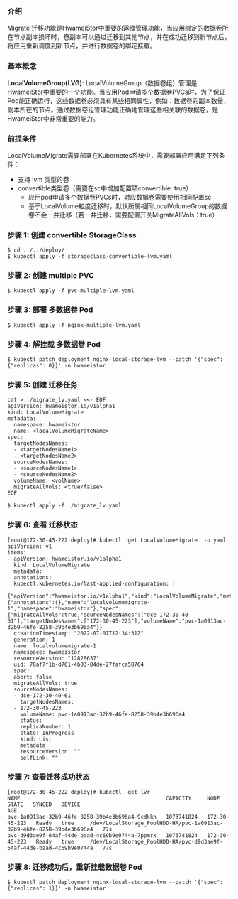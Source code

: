 ### 介绍
Migrate 迁移功能是HwameiStor中重要的运维管理功能，当应用绑定的数据卷所在节点副本损坏时，卷副本可以通过迁移到其他节点，并在成功迁移到新节点后，将应用重新调度到新节点，并进行数据卷的绑定挂载。

### 基本概念

**LocalVolumeGroup(LVG)**: LocalVolumeGroup（数据卷组）管理是HwameiStor中重要的一个功能。当应用Pod申请多个数据卷PVCs时，为了保证Pod能正确运行，这些数据卷必须具有某些相同属性，例如：数据卷的副本数量，副本所在的节点。通过数据卷组管理功能正确地管理这些相关联的数据卷，是HwameiStor中非常重要的能力。

### 前提条件

LocalVolumeMigrate需要部署在Kubernetes系统中，需要部署应用满足下列条件：

* 支持 lvm 类型的卷
* convertible类型卷（需要在sc中增加配置项convertible: true）
  * 应用pod申请多个数据卷PVCs时，对应数据卷需要使用相同配置sc
  * 基于LocalVolume粒度迁移时，默认所属相同LocalVolumeGroup的数据卷不会一并迁移（若一并迁移，需要配置开关MigrateAllVols：true）

### 步骤 1: 创建 convertible StorageClass

```console
$ cd ../../deploy/
$ kubectl apply -f storageclass-convertible-lvm.yaml
```

### 步骤 2: 创建 multiple PVC

```console
$ kubectl apply -f pvc-multiple-lvm.yaml
```

### 步骤 3: 部署 多数据卷 Pod

```console
$ kubectl apply -f nginx-multiple-lvm.yaml
```

### 步骤 4: 解挂载 多数据卷 Pod

```console
$ kubectl patch deployment nginx-local-storage-lvm --patch '{"spec": {"replicas": 0}}' -n hwameistor
```

### 步骤 5: 创建 迁移任务

```console
cat > ./migrate_lv.yaml <<- EOF
apiVersion: hwameistor.io/v1alpha1
kind: LocalVolumeMigrate
metadata:
  namespace: hwameistor
  name: <localVolumeMigrateName>
spec:
  targetNodesNames: 
  - <targetNodesName1>
  - <targetNodesName2>
  sourceNodesNames:
  - <sourceNodesName1>
  - <sourceNodesName2>
  volumeName: <volName>
  migrateAllVols: <true/false>
EOF
```

```console
$ kubectl apply -f ./migrate_lv.yaml
```

### 步骤 6: 查看 迁移状态

```console
[root@172-30-45-222 deploy]# kubectl  get LocalVolumeMigrate  -o yaml
apiVersion: v1
items:
- apiVersion: hwameistor.io/v1alpha1
  kind: LocalVolumeMigrate
  metadata:
  annotations:
  kubectl.kubernetes.io/last-applied-configuration: |
  {"apiVersion":"hwameistor.io/v1alpha1","kind":"LocalVolumeMigrate","metadata":{"annotations":{},"name":"localvolumemigrate-1","namespace":"hwameistor"},"spec":{"migrateAllVols":true,"sourceNodesNames":["dce-172-30-40-61"],"targetNodesNames":["172-30-45-223"],"volumeName":"pvc-1a0913ac-32b9-46fe-8258-39b4e3b696a4"}}
  creationTimestamp: "2022-07-07T12:34:31Z"
  generation: 1
  name: localvolumemigrate-1
  namespace: hwameistor
  resourceVersion: "12828637"
  uid: 78af7f1b-d701-4b03-84de-27fafca58764
  spec:
  abort: false
  migrateAllVols: true
  sourceNodesNames:
  - dce-172-30-40-61
    targetNodesNames:
  - 172-30-45-223
    volumeName: pvc-1a0913ac-32b9-46fe-8258-39b4e3b696a4
    status:
    replicaNumber: 1
    state: InProgress
    kind: List
    metadata:
    resourceVersion: ""
    selfLink: ""
```

### 步骤 7: 查看迁移成功状态

```console
[root@172-30-45-222 deploy]# kubectl  get lvr
NAME                                              CAPACITY     NODE            STATE   SYNCED   DEVICE                                                                  AGE
pvc-1a0913ac-32b9-46fe-8258-39b4e3b696a4-9cdkkn   1073741824   172-30-45-223   Ready   true     /dev/LocalStorage_PoolHDD-HA/pvc-1a0913ac-32b9-46fe-8258-39b4e3b696a4   77s
pvc-d9d3ae9f-64af-44de-baad-4c69b9e0744a-7ppmrx   1073741824   172-30-45-223   Ready   true     /dev/LocalStorage_PoolHDD-HA/pvc-d9d3ae9f-64af-44de-baad-4c69b9e0744a   77s
```

### 步骤 8: 迁移成功后，重新挂载数据卷 Pod

```console
$ kubectl patch deployment nginx-local-storage-lvm --patch '{"spec": {"replicas": 1}}' -n hwameistor
```
